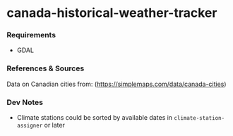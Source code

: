 # canada-historical-weather-tracker

### Requirements

- GDAL

### References & Sources

Data on Canadian cities from: (https://simplemaps.com/data/canada-cities)

### Dev Notes

- Climate stations could be sorted by available dates in `climate-station-assigner` or later
